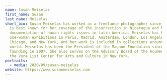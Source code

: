 ```yaml
---
name: Susan Meiselas
first_name: Susan
last_name: Meiselas
short_bio: Susan Meiselas has worked as a freelance photographer since 1976. She
  is best known for her coverage of the insurrection in Nicaragua and her
  documentation of human rights issues in Latin America. Meiselas has had
  one-woman exhibitions in Paris, Madrid, Amsterdam, London, Los Angeles,
  Chicago, and New York, and her work is included in collections around the
  world. Meiselas has been the President of the Magnum Foundation since its
  founding in 2007. She also serves on the Advisory Board of the Acumen Fund and
  the Vera List Center for Arts and Culture in New York.
portraits:
  - media: 2020/09/susan-meiselas
website: https://www.susanmeiselas.com
---
```

